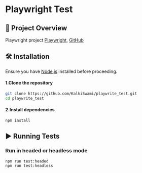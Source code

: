 # Playwright Test

## 📌 Project Overview

Playwright project [Playwright](https://playwright.dev/), [GitHub](https://github.com/)

## 🛠️ Installation

Ensure you have [Node.js](https://nodejs.org/) installed before proceeding.

#### 1.Clone the repository

```sh
git clone https://github.com/KalkiSwami/playwrite_test.git
cd playwrite_test
```

#### 2.Install dependencies

```sh
npm install
```

## ▶️ Running Tests

### Run in headed or headless mode

```sh
npm run test:headed
npm run test:headless
```
